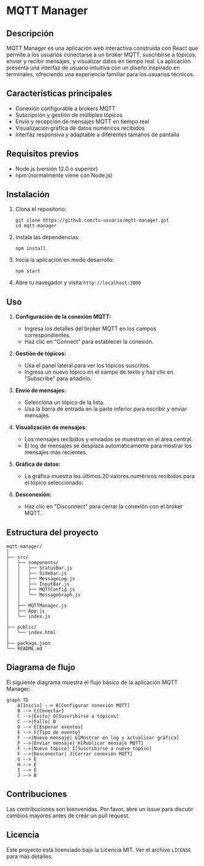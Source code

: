 # MQTT Manager

## Descripción
MQTT Manager es una aplicación web interactiva construida con React que permite a los usuarios conectarse a un broker MQTT, suscribirse a tópicos, enviar y recibir mensajes, y visualizar datos en tiempo real. La aplicación presenta una interfaz de usuario intuitiva con un diseño inspirado en terminales, ofreciendo una experiencia familiar para los usuarios técnicos.

## Características principales
- Conexión configurable a brokers MQTT
- Suscripción y gestión de múltiples tópicos
- Envío y recepción de mensajes MQTT en tiempo real
- Visualización gráfica de datos numéricos recibidos
- Interfaz responsiva y adaptable a diferentes tamaños de pantalla

## Requisitos previos
- Node.js (versión 12.0 o superior)
- npm (normalmente viene con Node.js)

## Instalación

1. Clona el repositorio:
   ```
   git clone https://github.com/tu-usuario/mqtt-manager.git
   cd mqtt-manager
   ```

2. Instala las dependencias:
   ```
   npm install
   ```

3. Inicia la aplicación en modo desarrollo:
   ```
   npm start
   ```

4. Abre tu navegador y visita `http://localhost:3000`

## Uso

1. **Configuración de la conexión MQTT:**
   - Ingresa los detalles del broker MQTT en los campos correspondientes.
   - Haz clic en "Connect" para establecer la conexión.

2. **Gestión de tópicos:**
   - Usa el panel lateral para ver los tópicos suscritos.
   - Ingresa un nuevo tópico en el campo de texto y haz clic en "Subscribe" para añadirlo.

3. **Envío de mensajes:**
   - Selecciona un tópico de la lista.
   - Usa la barra de entrada en la parte inferior para escribir y enviar mensajes.

4. **Visualización de mensajes:**
   - Los mensajes recibidos y enviados se muestran en el área central.
   - El log de mensajes se desplaza automáticamente para mostrar los mensajes más recientes.

5. **Gráfica de datos:**
   - La gráfica muestra los últimos 20 valores numéricos recibidos para el tópico seleccionado.

6. **Desconexión:**
   - Haz clic en "Disconnect" para cerrar la conexión con el broker MQTT.

## Estructura del proyecto

```
mqtt-manager/
│
├── src/
│   ├── components/
│   │   ├── StatusBar.js
│   │   ├── Sidebar.js
│   │   ├── MessageLog.js
│   │   ├── InputBar.js
│   │   ├── MQTTConfig.js
│   │   └── MessageGraph.js
│   │
│   ├── MQTTManager.js
│   ├── App.js
│   └── index.js
│
├── public/
│   └── index.html
│
├── package.json
└── README.md
```

## Diagrama de flujo

El siguiente diagrama muestra el flujo básico de la aplicación MQTT Manager:

```mermaid
graph TD
    A[Inicio] --> B[Configurar conexión MQTT]
    B --> C{Conectar}
    C -->|Éxito| D[Suscribirse a tópicos]
    C -->|Fallo| B
    D --> E[Esperar eventos]
    E --> F{Tipo de evento}
    F -->|Nuevo mensaje| G[Mostrar en log y actualizar gráfica]
    F -->|Enviar mensaje| H[Publicar mensaje MQTT]
    F -->|Nuevo tópico| I[Suscribirse a nuevo tópico]
    F -->|Desconectar| J[Cerrar conexión MQTT]
    G --> E
    H --> E
    I --> E
    J --> B
```

## Contribuciones
Las contribuciones son bienvenidas. Por favor, abre un issue para discutir cambios mayores antes de crear un pull request.

## Licencia
Este proyecto está licenciado bajo la Licencia MIT. Ver el archivo `LICENSE` para más detalles.